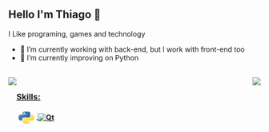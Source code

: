 ## Hello I'm Thiago  👋

I Like programing, games and technology

- 🔭 I’m currently working with back-end, but I work with front-end too
- 🌱 I’m currently improving on Python

<div style="display: inline_block"><br>
  <a href="https://github.com/Thiaguim87" a>
  <img align='left' height="180em" src="https://github-readme-stats.vercel.app/api?username=thiaguim87&show_icons=true&theme=dark&include_all_commits=true&count_private=true"/>
  <img align='right' height="180em" src="https://media.giphy.com/media/KAq5w47R9rmTuvWOWa/source.gif?cid=ecf05e47nkr4b9sal3dvqpenx8ndz9jhxvf56o92ezsd58s3&rid=source.gif&ct=g"/>   
</div>

##
### <b>Skills:<b>

 

<div style="display: inline_block"><r>
  
  <img align="center" alt="Thiaguim-Python" height="30" width="40" src="https://raw.githubusercontent.com/devicons/devicon/master/icons/python/python-original.svg">
  <img align="center" alt="Qt" height="30" width="40" src="https://cdn.jsdelivr.net/gh/devicons/devicon/icons/qt/qt-original.svg" />
  
</div>

##
  
